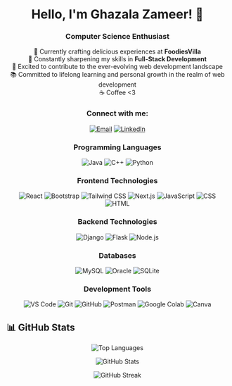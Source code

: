 <h1 align="center">Hello, I'm Ghazala Zameer! 👋</h1>
<h3 align="center">Computer Science Enthusiast</h3>

<p align="center">
  🔭 Currently crafting delicious experiences at <strong>FoodiesVilla</strong><br/>
  🌱 Constantly sharpening my skills in <strong>Full-Stack Development</strong><br/>
  🚀 Excited to contribute to the ever-evolving web development landscape<br/>
  📚 Committed to lifelong learning and personal growth in the realm of web development<br/>
  ☕️ Coffee <3 
</p>


<h3 align="center">Connect with me:</h3>
<p align="center">
 <a href="mailto:zameerghazala20@gmail.com"><img src="https://img.shields.io/badge/-Email-ff5722?style=for-the-badge&logo=gmail&logoColor=white" alt="Email"></a>
<a href="https://www.linkedin.com/in/ghazala-zameer-055bb2246"><img src="https://img.shields.io/badge/-LinkedIn-0077b5?style=for-the-badge&logo=linkedin&logoColor=white" alt="LinkedIn"></a>
</p>

<h3 align="center">Programming Languages</h3>

<div align="center">
  <img src="https://img.shields.io/badge/Java%20-%232370ED.svg?style=for-the-badge&logo=java&logoColor=white" alt="Java">
    <img src="https://img.shields.io/badge/C++%20-%2300599C.svg?style=for-the-badge&logo=c%2B%2B&logoColor=white" alt="C++">
    <img src="https://img.shields.io/badge/Python%20-%2314354C.svg?style=for-the-badge&logo=python&logoColor=white" alt="Python">

</div>


<h3 align="center">Frontend Technologies</h3>

<div align="center">
 <img src="https://img.shields.io/badge/React%20-%2320232a.svg?style=for-the-badge&logo=react&logoColor=%2361DAFB" alt="React">
<img src="https://img.shields.io/badge/Bootstrap%20-%23563D7C.svg?style=for-the-badge&logo=bootstrap&logoColor=white" alt="Bootstrap">
<img src="https://img.shields.io/badge/Tailwind_CSS%20-%231a202c.svg?style=for-the-badge&logo=tailwind-css&logoColor=38B2AC" alt="Tailwind CSS">
<img src="https://img.shields.io/badge/Next.js%20-%23000000.svg?style=for-the-badge&logo=next.js&logoColor=white" alt="Next.js">
<img src="https://img.shields.io/badge/JavaScript%20-%23323330.svg?style=for-the-badge&logo=javascript&logoColor=%23F7DF1E" alt="JavaScript">
<img src="https://img.shields.io/badge/CSS3%20-%231572B6.svg?style=for-the-badge&logo=css3&logoColor=white" alt="CSS">
<img src="https://img.shields.io/badge/HTML5%20-%23E34F26.svg?style=for-the-badge&logo=html5&logoColor=white" alt="HTML">
</div>

<h3 align="center">Backend Technologies</h3>

<div align="center">
 <img src="https://img.shields.io/badge/Django%20-%23092E20.svg?style=for-the-badge&logo=django&logoColor=white" alt="Django">
<img src="https://img.shields.io/badge/Flask%20-%23000.svg?style=for-the-badge&logo=flask&logoColor=white" alt="Flask">
<img src="https://img.shields.io/badge/Node.js%20-%2343853D.svg?style=for-the-badge&logo=node.js&logoColor=white" alt="Node.js">
</div>

<h3 align="center">Databases</h3>

<div align="center">
 <img src="https://img.shields.io/badge/MySQL-4479A1?style=for-the-badge&logo=mysql&logoColor=white" alt="MySQL">
<img src="https://img.shields.io/badge/Oracle-F80000?style=for-the-badge&logo=oracle&logoColor=white" alt="Oracle">
<img src="https://img.shields.io/badge/SQLite-003B57?style=for-the-badge&logo=sqlite&logoColor=white" alt="SQLite">
</div>

<h3 align="center">Development Tools</h3>

<div align="center">
  <img src="https://img.shields.io/badge/VS_Code-007ACC?style=for-the-badge&logo=visual-studio-code&logoColor=white" alt="VS Code">
  <img src="https://img.shields.io/badge/Git-F05032?style=for-the-badge&logo=git&logoColor=white" alt="Git">
<img src="https://img.shields.io/badge/GitHub-181717?style=for-the-badge&logo=github&logoColor=white" alt="GitHub">
<img src="https://img.shields.io/badge/Postman-FF6C37?style=for-the-badge&logo=postman&logoColor=white" alt="Postman">
<img src="https://img.shields.io/badge/Google_Colab-F9AB00?style=for-the-badge&logo=google-colab&logoColor=white" alt="Google Colab">
<img src="https://img.shields.io/badge/Canva-00C4CC?style=for-the-badge&logo=canva&logoColor=white" alt="Canva">

</div>

## 📊 GitHub Stats

<div align="center">
  <p><img src="https://github-readme-stats.vercel.app/api/top-langs?username=ghazalazameer&show_icons=true&locale=en&layout=compact" alt="Top Languages" /></p>

  <p><img src="https://github-readme-stats.vercel.app/api?username=ghazalazameer&show_icons=true&locale=en" alt="GitHub Stats" /></p>

  <p><img src="https://github-readme-streak-stats.herokuapp.com/?user=ghazalazameer" alt="GitHub Streak" /></p>
</div>
